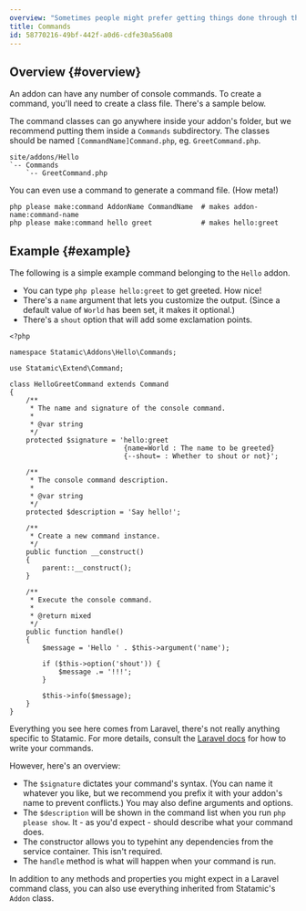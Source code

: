 ```yaml
---
overview: "Sometimes people might prefer getting things done through the terminal console. Sometimes it's just easier and faster that way."
title: Commands
id: 58770216-49bf-442f-a0d6-cdfe30a56a08
---
```


## Overview {#overview}

An addon can have any number of console commands. To create a command, you'll need to create a class file. There's a sample below.

The command classes can go anywhere inside your addon's folder, but we recommend putting them inside a `Commands` subdirectory.
The classes should be named `[CommandName]Command.php`, eg. `GreetCommand.php`.

``` .lang-files
site/addons/Hello
`-- Commands
    `-- GreetCommand.php
```

You can even use a command to generate a command file. (How meta!) 

``` .lang-bash
php please make:command AddonName CommandName  # makes addon-name:command-name
php please make:command hello greet            # makes hello:greet
```

## Example {#example}

The following is a simple example command belonging to the `Hello` addon.

* You can type `php please hello:greet` to get greeted. How nice!
* There's a `name` argument that lets you customize the output. (Since a default value of `World` has been set, it makes it optional.)
* There's a `shout` option that will add some exclamation points.

``` .language-php
<?php

namespace Statamic\Addons\Hello\Commands;

use Statamic\Extend\Command;

class HelloGreetCommand extends Command
{
    /**
     * The name and signature of the console command.
     *
     * @var string
     */
    protected $signature = 'hello:greet
                            {name=World : The name to be greeted}
                            {--shout= : Whether to shout or not}';

    /**
     * The console command description.
     *
     * @var string
     */
    protected $description = 'Say hello!';

    /**
     * Create a new command instance.
     */
    public function __construct()
    {
        parent::__construct();
    }

    /**
     * Execute the console command.
     *
     * @return mixed
     */
    public function handle()
    {
        $message = 'Hello ' . $this->argument('name');

        if ($this->option('shout')) {
            $message .= '!!!';
        }

        $this->info($message);
    }
}
```

Everything you see here comes from Laravel, there's not really anything specific to Statamic.
For more details, consult the [Laravel docs][laravel-artisan] for how to write your commands.

However, here's an overview:

* The `$signature` dictates your command's syntax. (You can name it whatever you like, but we recommend you prefix it with
your addon's name to prevent conflicts.) You may also define arguments and options.
* The `$description` will be shown in the command list when you run `php please show`. It - as you'd expect - should
describe what your command does.
* The constructor allows you to typehint any dependencies from the service container. This isn't required.
* The `handle` method is what will happen when your command is run.

In addition to any methods and properties you might expect in a Laravel command class, you can also use everything
inherited from Statamic's `Addon` class.


[laravel-artisan]: http://laravel.com/docs/5.1/artisan#writing-commands
